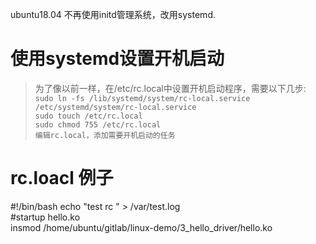 ubuntu18.04 不再使用initd管理系统，改用systemd.  

# **使用systemd设置开机启动**  
>为了像以前一样，在/etc/rc.local中设置开机启动程序，需要以下几步:  
```sudo ln -fs /lib/systemd/system/rc-local.service /etc/systemd/system/rc-local.service```  
```sudo touch /etc/rc.local```  
```sudo chmod 755 /etc/rc.local ```  
```编辑rc.local，添加需要开机启动的任务```  

# rc.loacl 例子
#!/bin/bash
echo "test rc " > /var/test.log  
#startup hello.ko  
insmod /home/ubuntu/gitlab/linux-demo/3_hello_driver/hello.ko  



